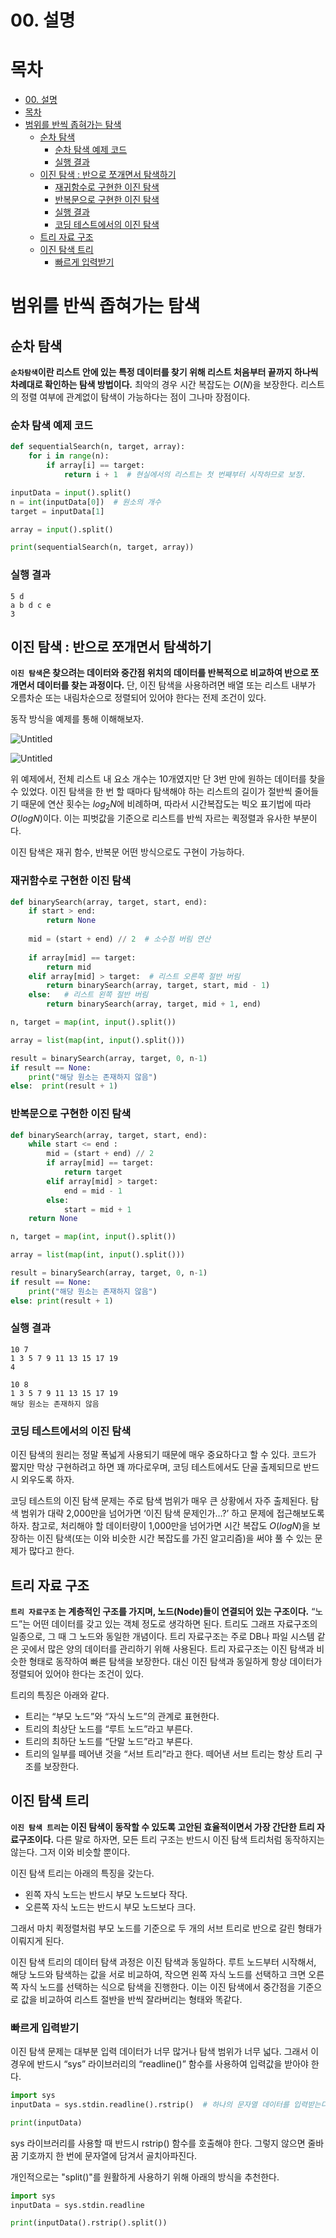 # 00. 설명

# 목차

- [00. 설명](#00-설명)
- [목차](#목차)
- [범위를 반씩 좁혀가는 탐색](#범위를-반씩-좁혀가는-탐색)
  - [순차 탐색](#순차-탐색)
    - [순차 탐색 예제 코드](#순차-탐색-예제-코드)
    - [실행 결과](#실행-결과)
  - [이진 탐색 : 반으로 쪼개면서 탐색하기](#이진-탐색--반으로-쪼개면서-탐색하기)
    - [재귀함수로 구현한 이진 탐색](#재귀함수로-구현한-이진-탐색)
    - [반복문으로 구현한 이진 탐색](#반복문으로-구현한-이진-탐색)
    - [실행 결과](#실행-결과-1)
    - [코딩 테스트에서의 이진 탐색](#코딩-테스트에서의-이진-탐색)
  - [트리 자료 구조](#트리-자료-구조)
  - [이진 탐색 트리](#이진-탐색-트리)
    - [빠르게 입력받기](#빠르게-입력받기)


# 범위를 반씩 좁혀가는 탐색

## 순차 탐색

**`순차탐색`이란 리스트 안에 있는 특정 데이터를 찾기 위해 리스트 처음부터 끝까지 하나씩 차례대로 확인하는 탐색 방법이다.** 최악의 경우 시간 복잡도는 $O(N)$을 보장한다. 리스트의 정렬 여부에 관계없이 탐색이 가능하다는 점이 그나마 장점이다.

### 순차 탐색 예제 코드

```python
def sequentialSearch(n, target, array):
    for i in range(n):
        if array[i] == target:
            return i + 1  # 현실에서의 리스트는 첫 번째부터 시작하므로 보정.

inputData = input().split()
n = int(inputData[0])  # 원소의 개수
target = inputData[1]

array = input().split()

print(sequentialSearch(n, target, array))
```

### 실행 결과

```
5 d
a b d c e
3
```

## 이진 탐색 : 반으로 쪼개면서 탐색하기

**`이진 탐색`은 찾으려는 데이터와 중간점 위치의 데이터를 반복적으로 비교하여 반으로 쪼개면서 데이터를 찾는 과정이다.** 단, 이진 탐색을 사용하려면 배열 또는 리스트 내부가 오름차순 또는 내림차순으로 정렬되어 있어야 한다는 전제 조건이 있다. 

동작 방식을 예제를 통해 이해해보자.

![Untitled](00%20%E1%84%89%E1%85%A5%E1%86%AF%E1%84%86%E1%85%A7%E1%86%BC%2020049167bd6b429688ea356bd137b923/Untitled.png)

![Untitled](00%20%E1%84%89%E1%85%A5%E1%86%AF%E1%84%86%E1%85%A7%E1%86%BC%2020049167bd6b429688ea356bd137b923/Untitled%201.png)

위 예제에서, 전체 리스트 내 요소 개수는 10개였지만 단 3번 만에 원하는 데이터를 찾을 수 있었다. 이진 탐색을 한 번 할 때마다 탐색해야 하는 리스트의 길이가 절반씩 줄어들기 때문에 연산 횟수는 $log_2{N}$에 비례하며, 따라서 시간복잡도는 빅오 표기법에 따라 $O(logN)$이다. 이는 피벗값을 기준으로 리스트를 반씩 자르는 퀵정렬과 유사한 부분이다.

이진 탐색은 재귀 함수, 반복문 어떤 방식으로도 구현이 가능하다. 

### 재귀함수로 구현한 이진 탐색

```python
def binarySearch(array, target, start, end):
    if start > end:
        return None
    
    mid = (start + end) // 2  # 소수점 버림 연산
    
    if array[mid] == target:
        return mid
    elif array[mid] > target:  # 리스트 오른쪽 절반 버림
        return binarySearch(array, target, start, mid - 1)
    else:   # 리스트 왼쪽 절반 버림
        return binarySearch(array, target, mid + 1, end)

n, target = map(int, input().split())

array = list(map(int, input().split()))

result = binarySearch(array, target, 0, n-1)
if result == None:
    print("해당 원소는 존재하지 않음")
else:  print(result + 1)
```

### 반복문으로 구현한 이진 탐색

```python
def binarySearch(array, target, start, end):
    while start <= end :
        mid = (start + end) // 2
        if array[mid] == target:
            return target
        elif array[mid] > target:
            end = mid - 1
        else:
            start = mid + 1
    return None

n, target = map(int, input().split())

array = list(map(int, input().split()))

result = binarySearch(array, target, 0, n-1)
if result == None:
    print("해당 원소는 존재하지 않음")
else: print(result + 1)
```

### 실행 결과

```
10 7
1 3 5 7 9 11 13 15 17 19
4

10 8
1 3 5 7 9 11 13 15 17 19
해당 원소는 존재하지 않음
```

### 코딩 테스트에서의 이진 탐색

이진 탐색의 원리는 정말 폭넓게 사용되기 때문에 매우 중요하다고 할 수 있다. 코드가 짧지만 막상 구현하려고 하면 꽤 까다로우며, 코딩 테스트에서도 단골 출제되므로 반드시 외우도록 하자. 

코딩 테스트의 이진 탐색 문제는 주로 탐색 범위가 매우 큰 상황에서 자주 출제된다. 탐색 범위가 대략 2,000만을 넘어가면 ‘이진 탐색 문제인가…?’ 하고 문제에 접근해보도록 하자. 참고로, 처리해야 할 데이터량이 1,000만을 넘어가면 시간 복잡도 $O(logN)$을 보장하는 이진 탐색(또는 이와 비슷한 시간 복잡도를 가진 알고리즘)을 써야 풀 수 있는 문제가 많다고 한다.

## 트리 자료 구조

**`트리 자료구조` 는 계층적인 구조를 가지며, 노드(Node)들이 연결되어 있는 구조이다.** “노드”는 어떤 데이터를 갖고 있는 객체 정도로 생각하면 된다. 트리도 그래프 자료구조의 일종으로, 그 때 그 노드와 동일한 개념이다. 트리 자료구조는 주로 DB나 파일 시스템 같은 곳에서 많은 양의 데이터를 관리하기 위해 사용된다. 트리 자료구조는 이진 탐색과 비슷한 형태로 동작하여 빠른 탐색을 보장한다. 대신 이진 탐색과 동일하게 항상 데이터가 정렬되어 있어야 한다는 조건이 있다.

트리의 특징은 아래와 같다.

- 트리는 “부모 노드”와 “자식 노드”의 관계로 표현한다.
- 트리의 최상단 노드를 “루트 노드”라고 부른다.
- 트리의 최하단 노드를 “단말 노드”라고 부른다.
- 트리의 일부를 떼어낸 것을 “서브 트리”라고 한다. 떼어낸 서브 트리는 항상 트리 구조를 보장한다.

## 이진 탐색 트리

**`이진 탐색 트리`는 이진 탐색이 동작할 수 있도록 고안된 효율적이면서 가장 간단한 트리 자료구조이다.** 다른 말로 하자면, 모든 트리 구조는 반드시 이진 탐색 트리처럼 동작하지는 않는다. 그저 이와 비슷할 뿐이다.

이진 탐색 트리는 아래의 특징을 갖는다.

- 왼쪽 자식 노드는 반드시 부모 노드보다 작다.
- 오른쪽 자식 노드는 반드시 부모 노드보다 크다.

그래서 마치 퀵정렬처럼 부모 노드를 기준으로 두 개의 서브 트리로 반으로 갈린 형태가 이뤄지게 된다. 

이진 탐색 트리의 데이터 탐색 과정은 이진 탐색과 동일하다. 루트 노드부터 시작해서, 해당 노드와 탐색하는 값을 서로 비교하여, 작으면 왼쪽 자식 노드를 선택하고 크면 오른쪽 자식 노드를 선택하는 식으로 탐색을 진행한다. 이는 이진 탐색에서 중간점을 기준으로 값을 비교하여 리스트 절반을 반씩 잘라버리는 형태와 똑같다.

### 빠르게 입력받기

이진 탐색 문제는 대부분 입력 데이터가 너무 많거나 탐색 범위가 너무 넓다. 그래서 이 경우에 반드시 “sys” 라이브러리의 “readline()” 함수를 사용하여 입력값을 받아야 한다.

```python
import sys
inputData = sys.stdin.readline().rstrip()  # 하나의 문자열 데이터를 입력받는다.

print(inputData)
```

sys 라이브러리를 사용할 때 반드시 rstrip() 함수를 호출해야 한다. 그렇지 않으면 줄바꿈 기호까지 한 번에 문자열에 담겨서 골치아파진다.

개인적으로는 "split()"를 원활하게 사용하기 위해 아래의 방식을 추천한다. 
```python
import sys
inputData = sys.stdin.readline

print(inputData().rstrip().split())
```